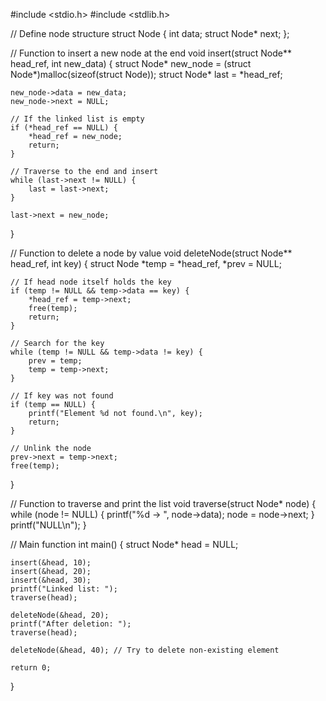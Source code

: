#include <stdio.h>
#include <stdlib.h>

// Define node structure
struct Node {
    int data;
    struct Node* next;
};

// Function to insert a new node at the end
void insert(struct Node** head_ref, int new_data) {
    struct Node* new_node = (struct Node*)malloc(sizeof(struct Node));
    struct Node* last = *head_ref;

    new_node->data = new_data;
    new_node->next = NULL;

    // If the linked list is empty
    if (*head_ref == NULL) {
        *head_ref = new_node;
        return;
    }

    // Traverse to the end and insert
    while (last->next != NULL) {
        last = last->next;
    }

    last->next = new_node;
}

// Function to delete a node by value
void deleteNode(struct Node** head_ref, int key) {
    struct Node *temp = *head_ref, *prev = NULL;

    // If head node itself holds the key
    if (temp != NULL && temp->data == key) {
        *head_ref = temp->next;
        free(temp);
        return;
    }

    // Search for the key
    while (temp != NULL && temp->data != key) {
        prev = temp;
        temp = temp->next;
    }

    // If key was not found
    if (temp == NULL) {
        printf("Element %d not found.\n", key);
        return;
    }

    // Unlink the node
    prev->next = temp->next;
    free(temp);
}

// Function to traverse and print the list
void traverse(struct Node* node) {
    while (node != NULL) {
        printf("%d -> ", node->data);
        node = node->next;
    }
    printf("NULL\n");
}

// Main function
int main() {
    struct Node* head = NULL;

    insert(&head, 10);
    insert(&head, 20);
    insert(&head, 30);
    printf("Linked list: ");
    traverse(head);

    deleteNode(&head, 20);
    printf("After deletion: ");
    traverse(head);

    deleteNode(&head, 40); // Try to delete non-existing element

    return 0;
}
